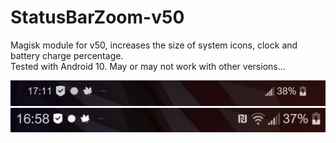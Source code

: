 # StatusBarZoom-v50
Magisk module for v50, increases the size of system icons, clock and battery charge percentage. <br>
Tested with Android 10. May or may not work with other versions...

![Alt text](Preview/Before.jpg?raw=true "Before")
![Alt text](Preview/After.jpg?raw=true "After")
